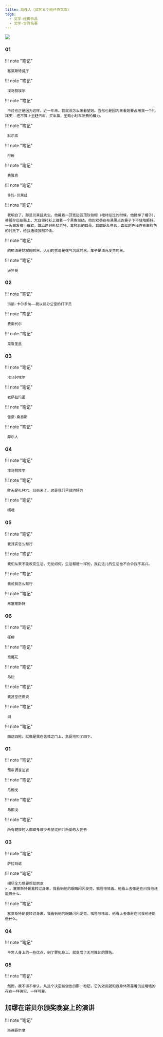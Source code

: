 ```yaml
---
title: 局外人（读客三个圈经典文库）
tags:
  - 文学-经典作品
  - 文学-世界名著
---
```


![](https://cdn.weread.qq.com/weread/cover/74/YueWen_24242499/t7_YueWen_24242499.jpg)


### 01




!!! note "笔记"

	 塞莱斯特餐厅 


!!! note "笔记"

	 埃马努埃尔 


!!! note "笔记"

	 不过也正是因为这样，近一年来，我就没怎么来看望她。当然也是因为来看她要占用我一个礼拜天——还不算上去赶汽车、买车票，坐两小时车所费的精力。 


!!! note "笔记"

	 默尔索 


!!! note "笔记"

	 疳疮 


!!! note "笔记"

	 费雅克 


!!! note "笔记"

	 多玛·贝莱兹 


!!! note "笔记"

	 我明白了，那是贝莱兹先生。他戴着一顶宽边圆顶软毡帽（棺材经过的时候，他摘掉了帽子），裤脚拧巴在鞋上，大白领衬衫上缀着一个黑色领结。他的双唇在布满黑点的鼻子下不住地颤抖。一头白发相当细软，蹿出两只形状奇特、耷拉着的耳朵，耳廓胡乱卷着，血红的色泽在苍白脸色的衬托下，给我造成强烈冲击。 


!!! note "笔记"

	 的柏油是黏糊糊的黑，人们的衣着是死气沉沉的黑，车子是油光发亮的黑。 


!!! note "笔记"

	 天竺葵 


### 02




!!! note "笔记"

	 玛丽·卡尔多纳——我以前办公室的打字员 


!!! note "笔记"

	 费南代尔 


!!! note "笔记"

	 克鲁圣盐 


### 03




!!! note "笔记"

	 埃马努埃尔 


!!! note "笔记"

	 老萨拉玛诺 


!!! note "笔记"

	 雷蒙·桑泰斯 


!!! note "笔记"

	 摩尔人 


### 04




!!! note "笔记"

	 埃马努埃尔 


!!! note "笔记"

	 昨天是礼拜六，玛丽来了，这是我们早就约好的 


!!! note "笔记"

	 嗫嚅 


### 05




!!! note "笔记"

	 我其实怎么都行 


!!! note "笔记"

	 我们从来不能改变生活，无论如何，生活都是一样的，我在这儿的生活也不会令我不高兴。 


!!! note "笔记"

	 我说我怎么都行 


!!! note "笔记"

	 来塞莱斯特 


### 06




!!! note "笔记"

	 柽柳 


!!! note "笔记"

	 鸢尾花 


!!! note "笔记"

	 马松 


!!! note "笔记"

	 我甚至还要说 


!!! note "笔记"

	 汩 


!!! note "笔记"

	 而这四枪，就像是我在苦难之门上，急促地叩了四下。 


### 01




!!! note "笔记"

	 预审调查法官 


!!! note "笔记"

	 马朗戈 


!!! note "笔记"

	 马朗戈 


!!! note "笔记"

	 所有健康的人都或多或少希望过他们所爱的人死去 


### 03




!!! note "笔记"

	 萨拉玛诺 


!!! note "笔记"

	 竭尽全力想要帮助朋友 
	> 。塞莱斯特朝我转过身来，我看到他的眼睛闪闪发亮，嘴唇哆嗦着。他看上去像是在问我他还能做什么。




!!! note "笔记"

	 塞莱斯特朝我转过身来，我看到他的眼睛闪闪发亮，嘴唇哆嗦着。他看上去像是在问我他还能做什么。 


### 04




!!! note "笔记"

	 平常人身上的一些优点，到了罪犯身上，就变成了无可推卸的罪名。 


### 05




!!! note "笔记"

	 然而，我不得不承认，从这个决定被做出的那一秒起，它的效用就和我身体所靠着的这堵墙的存在一样确实、一样可靠。 


## 加缪在诺贝尔颁奖晚宴上的演讲




!!! note "笔记"

	 斯德哥尔摩 

